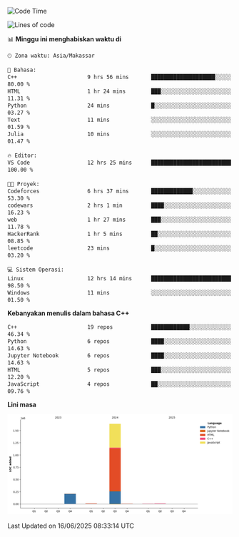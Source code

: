 <!--START_SECTION:waka-->
![Code Time](http://img.shields.io/badge/Code%20Time-278%20hrs%2040%20mins-blue)

![Lines of code](https://img.shields.io/badge/Sejak%20Hello%20World%20aku%20telah%20menulis-1.9%20million%20baris%20kode-blue)

📊 **Minggu ini menghabiskan waktu di** 

```text
🕑︎ Zona waktu: Asia/Makassar

💬 Bahasa: 
C++                      9 hrs 56 mins       ████████████████████░░░░░   80.00 % 
HTML                     1 hr 24 mins        ███░░░░░░░░░░░░░░░░░░░░░░   11.31 % 
Python                   24 mins             █░░░░░░░░░░░░░░░░░░░░░░░░   03.27 % 
Text                     11 mins             ░░░░░░░░░░░░░░░░░░░░░░░░░   01.59 % 
Julia                    10 mins             ░░░░░░░░░░░░░░░░░░░░░░░░░   01.47 % 

🔥 Editor: 
VS Code                  12 hrs 25 mins      █████████████████████████   100.00 % 

🐱‍💻 Proyek: 
Codeforces               6 hrs 37 mins       █████████████░░░░░░░░░░░░   53.30 % 
codewars                 2 hrs 1 min         ████░░░░░░░░░░░░░░░░░░░░░   16.23 % 
web                      1 hr 27 mins        ███░░░░░░░░░░░░░░░░░░░░░░   11.78 % 
HackerRank               1 hr 5 mins         ██░░░░░░░░░░░░░░░░░░░░░░░   08.85 % 
leetcode                 23 mins             █░░░░░░░░░░░░░░░░░░░░░░░░   03.20 % 

💻 Sistem Operasi: 
Linux                    12 hrs 14 mins      █████████████████████████   98.50 % 
Windows                  11 mins             ░░░░░░░░░░░░░░░░░░░░░░░░░   01.50 % 
```

**Kebanyakan menulis dalam bahasa C++** 

```text
C++                      19 repos            ████████████░░░░░░░░░░░░░   46.34 % 
Python                   6 repos             ████░░░░░░░░░░░░░░░░░░░░░   14.63 % 
Jupyter Notebook         6 repos             ████░░░░░░░░░░░░░░░░░░░░░   14.63 % 
HTML                     5 repos             ███░░░░░░░░░░░░░░░░░░░░░░   12.20 % 
JavaScript               4 repos             ██░░░░░░░░░░░░░░░░░░░░░░░   09.76 % 
```



**Lini masa**

![Lines of Code chart](https://raw.githubusercontent.com/yusuf601/yusuf601/main/assets/bar_graph.png)


 Last Updated on 16/06/2025 08:33:14 UTC
<!--END_SECTION:waka-->

